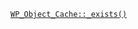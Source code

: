 <p><code><a href="https://developer.wordpress.org/reference/classes/wp_object_cache/_exists/">WP_Object_Cache::_exists()</a></code></p>
